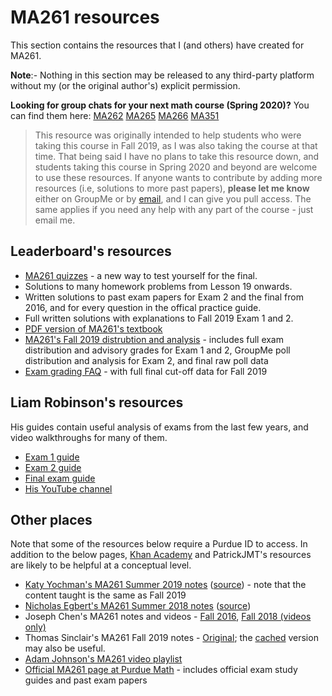 # MA261 resources

This section contains the resources that I (and others) have created for MA261.

**Note**:- Nothing in this section may be released to any third-party platform without my (or the original author's) explicit permission.

**Looking for group chats for your next math course (Spring 2020)?** You can find them here: [MA262](https://groupme.com/join_group/56335378/Zgl2jBdz) [MA265](https://groupme.com/join_group/56288444/3eliUwtO) [MA266](https://groupme.com/join_group/42935065/47H7Bgdw) [MA351](https://groupme.com/join_group/56252914/M9Kqk4Oh)

> This resource was originally intended to help students who were taking this course in Fall 2019, as I was also taking the course at that time. That being said I have no plans to take this resource down, and students taking this course in Spring 2020 and beyond are welcome to use these resources. If anyone wants to contribute by adding more resources (i.e, solutions to more past papers), **please let me know** either on GroupMe or by [email](mailto:dmanoj@purdue.edu), and I can give you pull access. The same applies if you need any help with any part of the course - just email me.
## Leaderboard's resources

* [MA261 quizzes](https://github.com/Leader-board/Purdue/blob/master/MA261/Exam%20quizzes.md) - a new way to test yourself for the final.
* Solutions to many homework problems from Lesson 19 onwards.
* Written solutions to past exam papers for Exam 2 and the final from 2016, and for every question in the offical practice guide.
* Full written solutions with explanations to Fall 2019 Exam 1 and 2.
* [PDF version of MA261's textbook](https://github.com/Leader-board/Miscellaneous/tree/master/Calculus%20Early%20Transcendentals)
* [MA261's Fall 2019 distrubtion and analysis](https://purdue0-my.sharepoint.com/:x:/g/personal/dmanoj_purdue_edu/EaCprZiBJp1OmxthE7SNsxUBAj15XNt2LrYD5qy96oX7yg?e=JgkRRm) - includes full exam distribution and advisory grades for Exam 1 and 2, GroupMe poll distribution and analysis for Exam 2, and final raw poll data
* [Exam grading FAQ](https://github.com/Leader-board/Purdue/blob/master/MA261/Exam%20grading%20FAQ.md) - with full final cut-off data for Fall 2019
## Liam Robinson's resources

His guides contain useful analysis of exams from the last few years, and video walkthroughs for many of them.

* [Exam 1 guide](https://docs.google.com/spreadsheets/d/1K0lB-BjZ6fIXGrHbMaJUzNp3THW8THsXSe0i5Hkr-90/edit?usp=sharing)
* [Exam 2 guide](https://docs.google.com/spreadsheets/d/1jHjlFyy_XB4RRmuFDVSVhQLYHxHkImhl_qz_QpIZkDI/edit?usp=sharing)
* [Final exam guide](https://purdue0-my.sharepoint.com/:x:/g/personal/dmanoj_purdue_edu/EbEcZrPDZNtLplYezYcpfLQBzNWcEDiJ15WcqG5dbb_8sg)
* [His YouTube channel](https://www.youtube.com/channel/UCqM4avrjDiO7ji1Q2nn7vKQ)

## Other places

Note that some of the resources below require a Purdue ID to access.
In addition to the below pages, [Khan Academy](khanacademy.org) and PatrickJMT's resources are likely to be helpful at a conceptual level.

* [Katy Yochman's MA261 Summer 2019 notes](https://purdue0-my.sharepoint.com/:b:/g/personal/dmanoj_purdue_edu/Ed-5Km--ZcNJhiqt9hR7IxMBZJzq6Lk2aoq_c_x8nQ-Tdw?e=pCL5UY) ([source](http://www.math.purdue.edu/~kyochman/MA261.html)) - note that the content taught is the same as Fall 2019
* [Nicholas Egbert's MA261 Summer 2018 notes](https://purdue0-my.sharepoint.com/:b:/g/personal/dmanoj_purdue_edu/EZ2w8mXPBZJJizhNgbxskT8BOmi2mFltjZoowk8C_Yfa5A?e=9MdQc4) ([source](https://www.math.purdue.edu/~egbertn/summer2018))
* Joseph Chen's MA261 notes and videos - [Fall 2016](https://drive.google.com/drive/folders/12uNRdz77PZPTPZlGhLtkS9p_tLTN0P-o), [Fall 2018 (videos only)](https://mediaspace.itap.purdue.edu/channel/Fall-2018-MA-261-Chen/97672591)
* Thomas Sinclair's MA261 Fall 2019 notes - [Original](https://purdue0-my.sharepoint.com/:o:/g/personal/tsincla_purdue_edu/EqVEIXFyUmdLjqK3jDtIargBneZUWi3QdKmvwWHf0Q9xrw?e=26074D); the [cached](https://purdue0-my.sharepoint.com/:b:/g/personal/dmanoj_purdue_edu/EYotqsOnv19CrPbz0P4JHd8BP3N9NApg54hfHE4DhY4Ddw?e=5yw8ao) version may also be useful.
* [Adam Johnson's MA261 video playlist](https://www.youtube.com/watch?v=YEEYpC__Dno&list=PL9tUIeKXhfwiRdSsrtBo9fDBXPFGtMMjA)
* [Official MA261 page at Purdue Math](http://www.math.purdue.edu/academic/courses/coursepage?subject=MA&course=26100) - includes official exam study guides and past exam papers
